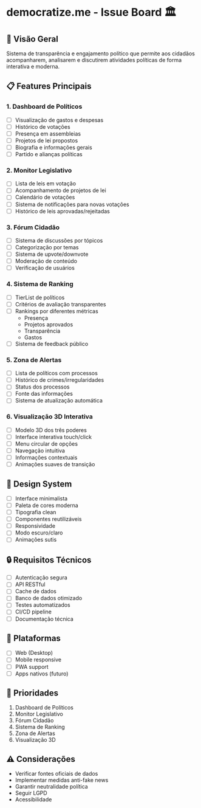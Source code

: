 # democratize.me - Issue Board 🏛️

## 🎯 Visão Geral
Sistema de transparência e engajamento político que permite aos cidadãos acompanharem, analisarem e discutirem atividades políticas de forma interativa e moderna.

## 📋 Features Principais

### 1. Dashboard de Políticos
- [ ] Visualização de gastos e despesas
- [ ] Histórico de votações
- [ ] Presença em assembleias
- [ ] Projetos de lei propostos
- [ ] Biografia e informações gerais
- [ ] Partido e alianças políticas

### 2. Monitor Legislativo
- [ ] Lista de leis em votação
- [ ] Acompanhamento de projetos de lei
- [ ] Calendário de votações
- [ ] Sistema de notificações para novas votações
- [ ] Histórico de leis aprovadas/rejeitadas

### 3. Fórum Cidadão
- [ ] Sistema de discussões por tópicos
- [ ] Categorização por temas
- [ ] Sistema de upvote/downvote
- [ ] Moderação de conteúdo
- [ ] Verificação de usuários

### 4. Sistema de Ranking
- [ ] TierList de políticos
- [ ] Critérios de avaliação transparentes
- [ ] Rankings por diferentes métricas
  - Presença
  - Projetos aprovados
  - Transparência
  - Gastos
- [ ] Sistema de feedback público

### 5. Zona de Alertas
- [ ] Lista de políticos com processos
- [ ] Histórico de crimes/irregularidades
- [ ] Status dos processos
- [ ] Fonte das informações
- [ ] Sistema de atualização automática

### 6. Visualização 3D Interativa
- [ ] Modelo 3D dos três poderes
- [ ] Interface interativa touch/click
- [ ] Menu circular de opções
- [ ] Navegação intuitiva
- [ ] Informações contextuais
- [ ] Animações suaves de transição

## 🎨 Design System
- [ ] Interface minimalista
- [ ] Paleta de cores moderna
- [ ] Tipografia clean
- [ ] Componentes reutilizáveis
- [ ] Responsividade
- [ ] Modo escuro/claro
- [ ] Animações sutis

## 🔒 Requisitos Técnicos
- [ ] Autenticação segura
- [ ] API RESTful
- [ ] Cache de dados
- [ ] Banco de dados otimizado
- [ ] Testes automatizados
- [ ] CI/CD pipeline
- [ ] Documentação técnica

## 📱 Plataformas
- [ ] Web (Desktop)
- [ ] Mobile responsive
- [ ] PWA support
- [ ] Apps nativos (futuro)

## 🚀 Prioridades
1. Dashboard de Políticos
2. Monitor Legislativo
3. Fórum Cidadão
4. Sistema de Ranking
5. Zona de Alertas
6. Visualização 3D

## ⚠️ Considerações
- Verificar fontes oficiais de dados
- Implementar medidas anti-fake news
- Garantir neutralidade política
- Seguir LGPD
- Acessibilidade